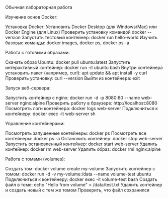 Обычная лабораторная работа

Изучение основ Docker:

Установка Docker:
Установить Docker Desktop (для Windows/Mac) или Docker Engine (для Linux)
Проверить установку командой docker --version
Запустить тестовый контейнер: docker run hello-world
Изучить базовые команды: docker images, docker ps, docker ps -a

Работа с готовыми образами:

Скачать образ Ubuntu: docker pull ubuntu:latest
Запустить интерактивный контейнер: docker run -it ubuntu bash
Внутри контейнера установить пакет (например, curl): apt update && apt install -y curl
Проверить установку: curl --version
Выйти из контейнера: exit

Запуск веб-сервера:

Запустить контейнер с nginx: docker run -d -p 8080:80 --name web-server nginx:alpine
Проверить работу в браузере: http://localhost:8080
Посмотреть логи контейнера: docker logs web-server
Подключиться к контейнеру: docker exec -it web-server sh

Управление контейнерами:

Посмотреть запущенные контейнеры: docker ps
Посмотреть все контейнеры: docker ps -a
Остановить контейнер: docker stop web-server
Запустить остановленный контейнер: docker start web-server
Удалить контейнер: docker rm web-server
Удалить образ: docker rmi nginx:alpine

Работа с томами (volumes):

Создать том: docker volume create my-volume
Запустить контейнер с томом: docker run -d -v my-volume:/data --name volume-test ubuntu
Подключиться к контейнеру: docker exec -it volume-test bash
Создать файл в томе: echo "Hello from volume" > /data/test.txt
Удалить контейнер и создать новый с тем же томом
Проверить, что файл сохранился
